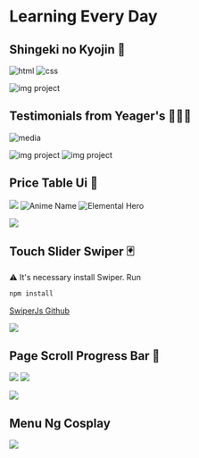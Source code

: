 # Learning Every Day

## Shingeki no Kyojin 📅
![html](https://img.shields.io/badge/HTML-orange.svg) ![css](https://img.shields.io/badge/CSS-blue.svg)

![img project](.github/calendar-ui-design.png)

## Testimonials from Yeager's 👨‍👦‍👦

![media](https://img.shields.io/badge/Media-red.svg)

![img project](.github/testimonials-card1.png)
![img project](.github/testimonials-card2.png)

## Price Table Ui 🤑

![](https://img.shields.io/badge/Slifer-RED-red.svg)
![Anime Name](https://img.shields.io/badge/YuGiOhGx-yellow.svg)
![Elemental Hero](https://img.shields.io/badge/Elemental-Hero-green.svg)

![](.github/price-table-ui.png)

## Touch Slider Swiper 🃏

⚠️ It's necessary install Swiper. Run

```bash
npm install
```

[SwiperJs Github](https://github.com/nolimits4web/swiper)

![](.github/touch-slider-swiper.png)

## Page Scroll Progress Bar 📜

![](https://img.shields.io/badge/Scroll-008aff.svg) ![](https://img.shields.io/badge/Progress-00ffe7.svg)

![](.github/page-scroll-progress-bar1.png)

## Menu Ng Cosplay

![](.github/menu-ng-cosplay.png)